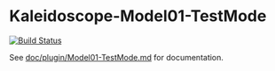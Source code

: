 # Kaleidoscope-Model01-TestMode

[![Build Status][travis:image]][travis:status]

 [travis:image]: https://travis-ci.org/keyboardio/Kaleidoscope-Model01-TestMode.svg?branch=master
 [travis:status]: https://travis-ci.org/keyboardio/Kaleidoscope-Model01-TestMode

See [doc/plugin/Model01-TestMode.md](doc/plugin/Model01-TestMode.md) for documentation.
